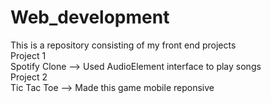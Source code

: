 # Web_development
This is a repository consisting of my front end projects <br/>
Project 1 <br/> Spotify Clone --> Used AudioElement interface to play songs <br/>
Project 2 <br/> Tic Tac Toe  --> Made this game mobile reponsive <br/>
